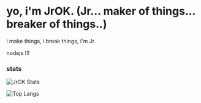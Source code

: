 # yo, i'm JrOK. (Jr... maker of things... breaker of things..)

i make things, i break things, i'm Jr.

nodejs !!!

### stats

![JrOK Stats](https://github-readme-stats.vercel.app/api?username=jr-ok&theme=dark&show_icons=true)



![Top Langs](https://github-readme-stats.vercel.app/api/top-langs/?username=jr-ok&layout=compact&theme=dark)

